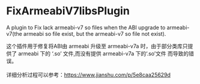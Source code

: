 # FixArmeabiV7libsPlugin
A plugin to Fix lack armeabi-v7 so files when the ABI upgrade to armeabi-v7(the armeabi so file exist, but the armeabi-v7 so file not exist).

这个插件用于修复将ABI由 armeabi 升级至 armeabi-v7a 时，由于部分类库只提供了 armeabi 下的 ‘.so’ 文件,而没有提供 armeabi-v7a 下的‘.so’文件 而导致的错误。<br><br>详细分析过程可以参考：https://www.jianshu.com/p/5e8caa25629d
